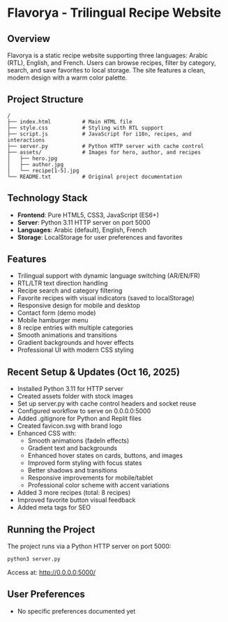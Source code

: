 # Flavorya - Trilingual Recipe Website

## Overview
Flavorya is a static recipe website supporting three languages: Arabic (RTL), English, and French. Users can browse recipes, filter by category, search, and save favorites to local storage. The site features a clean, modern design with a warm color palette.

## Project Structure
```
/
├── index.html          # Main HTML file
├── style.css           # Styling with RTL support
├── script.js           # JavaScript for i18n, recipes, and interactions
├── server.py           # Python HTTP server with cache control
├── assets/             # Images for hero, author, and recipes
│   ├── hero.jpg
│   ├── author.jpg
│   └── recipe[1-5].jpg
└── README.txt          # Original project documentation
```

## Technology Stack
- **Frontend**: Pure HTML5, CSS3, JavaScript (ES6+)
- **Server**: Python 3.11 HTTP server on port 5000
- **Languages**: Arabic (default), English, French
- **Storage**: LocalStorage for user preferences and favorites

## Features
- Trilingual support with dynamic language switching (AR/EN/FR)
- RTL/LTR text direction handling
- Recipe search and category filtering
- Favorite recipes with visual indicators (saved to localStorage)
- Responsive design for mobile and desktop
- Contact form (demo mode)
- Mobile hamburger menu
- 8 recipe entries with multiple categories
- Smooth animations and transitions
- Gradient backgrounds and hover effects
- Professional UI with modern CSS styling

## Recent Setup & Updates (Oct 16, 2025)
- Installed Python 3.11 for HTTP server
- Created assets folder with stock images
- Set up server.py with cache control headers and socket reuse
- Configured workflow to serve on 0.0.0.0:5000
- Added .gitignore for Python and Replit files
- Created favicon.svg with brand logo
- Enhanced CSS with:
  * Smooth animations (fadeIn effects)
  * Gradient text and backgrounds
  * Enhanced hover states on cards, buttons, and images
  * Improved form styling with focus states
  * Better shadows and transitions
  * Responsive improvements for mobile/tablet
  * Professional color scheme with accent variations
- Added 3 more recipes (total: 8 recipes)
- Improved favorite button visual feedback
- Added meta tags for SEO

## Running the Project
The project runs via a Python HTTP server on port 5000:
```bash
python3 server.py
```

Access at: http://0.0.0.0:5000/

## User Preferences
- No specific preferences documented yet
